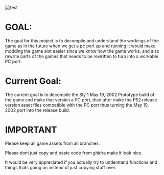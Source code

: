 ![test](https://github.com/theclub654/ProjectCane/assets/61169936/4fbeb46a-7deb-4cae-92dc-727e4d36005b)
# GOAL:
The goal for this project is to decompile and understand the workings of the game as in the future when we get a pc port up and running it would make modding the game alot easier since we know how the game works, and also rewrite parts of the games that needs to be rewritten to turn into a workable PC port.

# Current Goal:
The current goal is to decompile the Sly 1 May 19, 2002 Prototype build of the game and make that version a PC port, than after make the PS2 release version asset files compatible with the PC port thus turning the May 19, 2002 port into the release build.

# IMPORTANT
Please keep all game assets from all branches.

Please dont just copy and paste code from ghidra make it look nice.

It would be very appreciated if you actually try to understand functions and things thats going on instead of just copying stuff over.

